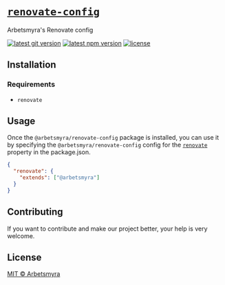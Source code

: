 # [`renovate-config`](https://github.com/arbetsmyra/renovate-config)

Arbetsmyra's Renovate config

[![latest git version](https://img.shields.io/github/v/tag/arbetsmyra/renovate-config?label=version)](https://github.com/arbetsmyra/renovate-config)
[![latest npm version](https://img.shields.io/npm/v/@arbetsmyra/renovate-config)](https://www.npmjs.com/package/@arbetsmyra/renovate-config)
[![license](https://img.shields.io/github/license/arbetsmyra/renovate-config)](https://github.com/arbetsmyra/renovate-config/blob/master/LICENSE)

## Installation

### Requirements

- `renovate`

## Usage

Once the `@arbetsmyra/renovate-config` package is installed, you can use it by specifying the `@arbetsmyra/renovate-config` config for the [`renovate`](https://docs.renovatebot.com/configuration-options/) property in the package.json.

```json
{
  "renovate": {
    "extends": ["@arbetsmyra"]
  }
}
```

## Contributing

If you want to contribute and make our project better, your help is very welcome.

## License

[MIT © Arbetsmyra](https://choosealicense.com/licenses/mit/)
